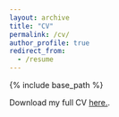 ```yaml
---
layout: archive
title: "CV"
permalink: /cv/
author_profile: true
redirect_from:
  - /resume
---
```


{% include base_path %}
<div class="wordwrap">Download my full CV <a href="https://github.com/mazenmel/mazenmel.github.io/blob/master/files/MEL_CV.pdf">here.</a>.</div>

